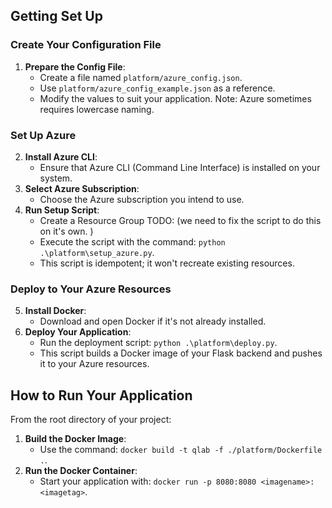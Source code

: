 ## Getting Set Up

### Create Your Configuration File

1. **Prepare the Config File**:
   - Create a file named `platform/azure_config.json`.
   - Use `platform/azure_config_example.json` as a reference.
   - Modify the values to suit your application. Note: Azure sometimes requires lowercase naming.

### Set Up Azure

2. **Install Azure CLI**:
   - Ensure that Azure CLI (Command Line Interface) is installed on your system.
3. **Select Azure Subscription**:
   - Choose the Azure subscription you intend to use.
4. **Run Setup Script**:
   - Create a Resource Group TODO: (we need to fix the script to do this on it's own. )
   - Execute the script with the command: `python .\platform\setup_azure.py`.
   - This script is idempotent; it won't recreate existing resources.

### Deploy to Your Azure Resources

5. **Install Docker**:
   - Download and open Docker if it's not already installed.
6. **Deploy Your Application**:
   - Run the deployment script: `python .\platform\deploy.py`.
   - This script builds a Docker image of your Flask backend and pushes it to your Azure resources.

## How to Run Your Application

From the root directory of your project:

1. **Build the Docker Image**:
   - Use the command: `docker build -t qlab -f ./platform/Dockerfile .`.
2. **Run the Docker Container**:
   - Start your application with: `docker run -p 8080:8080 <imagename>:<imagetag>`.
